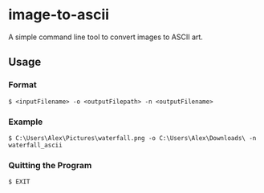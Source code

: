 # image-to-ascii
A simple command line tool to convert images to ASCII art.

## Usage
### Format
    $ <inputFilename> -o <outputFilepath> -n <outputFilename>
### Example
    $ C:\Users\Alex\Pictures\waterfall.png -o C:\Users\Alex\Downloads\ -n waterfall_ascii
### Quitting the Program
    $ EXIT
